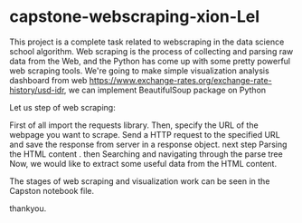 # capstone-webscraping-xion-Lel
This project is a complete task related to webscraping in the data science school algorithm.
 Web scraping is the process of collecting and parsing raw data from the Web, and the Python has come up with some pretty powerful web scraping tools.
 We're going to make simple visualization analysis dashboard from web https://www.exchange-rates.org/exchange-rate-history/usd-idr, we can implement BeautifulSoup package on Python

 Let us step of web scraping:

First of all import the requests library.
Then, specify the URL of the webpage you want to scrape.
Send a HTTP request to the specified URL and save the response from server in a response object.
next step Parsing the HTML content .
then Searching and navigating through the parse tree Now, we would like to extract some useful data from the HTML content.

The stages of web scraping and visualization work can be seen in the Capston notebook file.

thankyou.
